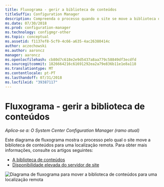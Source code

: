 ```yaml
---
title: Fluxograma - gerir a biblioteca de conteúdos
titleSuffix: Configuration Manager
description: Compreenda o processo quando o site se move a biblioteca de conteúdos para uma localização remota.
ms.date: 07/30/2018
ms.prod: configuration-manager
ms.technology: configmgr-other
ms.topic: conceptual
ms.assetid: f1137ef8-5cf9-4c66-a635-4ac26380414c
author: aczechowski
ms.author: aaroncz
manager: aaroncz
ms.openlocfilehash: cb80d7c618e2e9d5437a8aa779c58849df3ecdfd
ms.sourcegitcommit: 1826664216c61691292ea2a79e836b11e1e8a118
ms.translationtype: MT
ms.contentlocale: pt-PT
ms.lasthandoff: 07/31/2018
ms.locfileid: "39387117"
---
```

# <a name="flowchart---manage-content-library"></a>Fluxograma - gerir a biblioteca de conteúdos

*Aplica-se a: O System Center Configuration Manager (ramo atual)*

Este diagrama de fluxograma mostra o processo pelo qual o site move a biblioteca de conteúdos para uma localização remota. Para obter mais informações, consulte os artigos seguintes:  
- [A biblioteca de conteúdos](/sccm/core/plan-design/hierarchy/the-content-library)  
- [Disponibilidade elevada do servidor de site](/sccm/core/servers/deploy/configure/site-server-high-availability)

![Diagrama de fluxograma para mover a biblioteca de conteúdos para uma localização remota](media/manage-content-library-flowchart.png)
